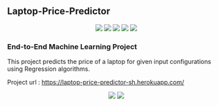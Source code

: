 ## Laptop-Price-Predictor

<p align="center">
  <img src="https://img.shields.io/badge/Jupyter-F37626.svg?&style=for-the-badge&logo=Jupyter&logoColor=white" /> 
  <img src="https://img.shields.io/badge/Heroku-430098?style=for-the-badge&logo=heroku&logoColor=white" /> 
  <img src="https://img.shields.io/badge/scikit_learn-F7931E?style=for-the-badge&logo=scikit-learn&logoColor=white" /> 
  <img src="https://img.shields.io/badge/pycharm-143?style=for-the-badge&logo=pycharm&logoColor=black&color=black&labelColor=green" />
  <img src="https://img.shields.io/badge/Streamlit-FF4B4B?style=for-the-badge&logo=Streamlit&logoColor=white" />
</p>

### End-to-End Machine Learning Project

This project predicts the price of a laptop for given input configurations using Regression algorithms.

Project url : https://laptop-price-predictor-sh.herokuapp.com/


<p align="center">
  <img src= 'https://user-images.githubusercontent.com/76590161/154975191-d3314a07-83b1-4361-bd62-813766f79758.png'>
  <img src= 'https://user-images.githubusercontent.com/76590161/154975405-40cefcca-e79d-454e-8144-ba37470248ac.png'>
</p>
